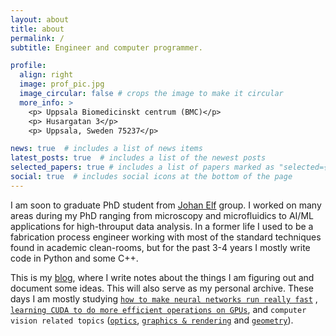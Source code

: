 ```yaml
---
layout: about
title: about
permalink: /
subtitle: Engineer and computer programmer.

profile:
  align: right
  image: prof_pic.jpg
  image_circular: false # crops the image to make it circular
  more_info: >
    <p> Uppsala Biomedicinskt centrum (BMC)</p>
    <p> Husargatan 3</p>
    <p> Uppsala, Sweden 75237</p>

news: true  # includes a list of news items
latest_posts: true  # includes a list of the newest posts
selected_papers: true # includes a list of papers marked as "selected={true}"
social: true  # includes social icons at the bottom of the page
---
```


I am soon to graduate PhD student from [Johan Elf](https://elflab.icm.uu.se) group. I worked on many areas during my PhD ranging from microscopy and microfluidics to AI/ML applications for high-throuput data analysis. In a former life I used to be a fabrication process engineer working with most of the standard techniques found in academic clean-rooms, but for the past 3-4 years I mostly write code in Python and some C++.

This is my [blog](/blog), where I write notes about the things I am figuring out and document some ideas. This will also serve as my personal archive. These days I am mostly studying [`how to make neural networks run really fast`](https://www.youtube.com/watch?v=rCFvPEQTxKI&list=PL80kAHvQbh-pT4lCkDT53zT8DKmhE0idB) , [`learning CUDA to do more efficient operations on GPUs`](https://a.co/d/27otEFR), and `computer vision related topics` ([`optics`](https://amzn.eu/d/1FUNZNV), [`graphics & rendering`](https://raytracing.github.io/) and [`geometry`](https://brickisland.net/DDGSpring2022/)).
